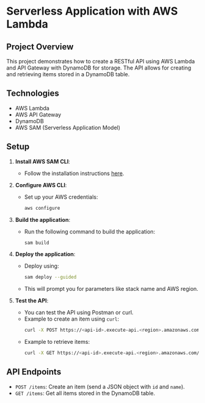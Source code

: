 # Serverless Application with AWS Lambda

## Project Overview
This project demonstrates how to create a RESTful API using AWS Lambda and API Gateway with DynamoDB for storage. The API allows for creating and retrieving items stored in a DynamoDB table.

## Technologies
- AWS Lambda
- AWS API Gateway
- DynamoDB
- AWS SAM (Serverless Application Model)

## Setup
1. **Install AWS SAM CLI**:
   - Follow the installation instructions [here](https://docs.aws.amazon.com/serverless-application-model/latest/userguide/install-sam-cli.html).

2. **Configure AWS CLI**:
   - Set up your AWS credentials:
     ```bash
     aws configure
     ```

3. **Build the application**:
   - Run the following command to build the application:
     ```bash
     sam build
     ```

4. **Deploy the application**:
   - Deploy using:
     ```bash
     sam deploy --guided
     ```
   - This will prompt you for parameters like stack name and AWS region.

5. **Test the API**:
   - You can test the API using Postman or curl.
   - Example to create an item using `curl`:
     ```bash
     curl -X POST https://<api-id>.execute-api.<region>.amazonaws.com/Prod/items -H "Content-Type: application/json" -d '{"id": "1", "name": "Item1"}'
     ```
   - Example to retrieve items:
     ```bash
     curl -X GET https://<api-id>.execute-api.<region>.amazonaws.com/Prod/items
     ```

## API Endpoints
- `POST /items`: Create an item (send a JSON object with `id` and `name`).
- `GET /items`: Get all items stored in the DynamoDB table.

